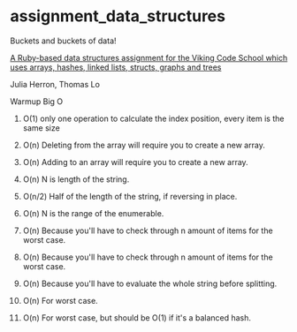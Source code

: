 # assignment_data_structures
Buckets and buckets of data!

[A Ruby-based data structures assignment for the Viking Code School which uses arrays, hashes, linked lists, structs, graphs and trees](http://www.vikingcodeschool.com)

Julia Herron, Thomas Lo

Warmup Big O

1. O(1) only one operation to calculate the index position, every item is the same size

2. O(n) Deleting from the array will require you to create a new array.

3. O(n) Adding to an array will require you to create a new array.

4. O(n) N is length of the string.

5. O(n/2) Half of the length of the string, if reversing in place.

6. O(n) N is the range of the enumerable.

7. O(n) Because you'll have to check through n amount of items for the worst case.

8. O(n) Because you'll have to check through n amount of items for the worst case.

9. O(n) Because you'll have to evaluate the whole string before splitting.

10. O(n) For worst case.

11. O(n) For worst case, but should be O(1) if it's a balanced hash.